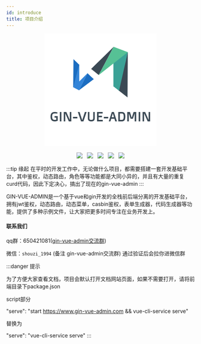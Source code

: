 ```yaml
---
id: introduce
title: 项目介绍
---
```

<div align="center">

![logo](../static/guanwang/gvalogo.jpg "logo")

</div>
<div align="center">
<img src="https://img.shields.io/badge/vue-3.2.0-brightgreen"/>
&nbsp;
<img src="https://img.shields.io/badge/element-plus--2.12.0-green"/>
&nbsp;
<img src="https://img.shields.io/badge/golang-1.16-blue"/>
&nbsp;
<img src="https://img.shields.io/badge/gin-1.4.0-lightBlue"/>
&nbsp;
<img src="https://img.shields.io/badge/gorm-1.20.0-red"/>
</div>

<p></p>

:::tip 缘起
在平时的开发工作中，无论做什么项目，都需要搭建一套开发基础平台，其中鉴权，动态路由，角色等等功能都是大同小异的，并且有大量的重复curd代码，因此下定决心，搞出了现在的gin-vue-admin
:::



GIN-VUE-ADMIN是一个基于vue和gin开发的全栈前后端分离的开发基础平台，拥有jwt鉴权，动态路由，动态菜单，casbin鉴权，表单生成器，代码生成器等功能，提供了多种示例文件，让大家把更多时间专注在业务开发上。



#### 联系我们

qq群：650421081([gin-vue-admin交流群](https://jq.qq.com/?_wv=1027&k=5cRp2f1R))

微信：`shouzi_1994`  (备注 gin-vue-admin交流群) 通过验证后会拉你进微信群

:::danger 提示

为了方便大家查看文档，项目会默认打开文档网站页面，如果不需要打开，请将前端目录下package.json

script部分

"serve": "start https://www.gin-vue-admin.com && vue-cli-service serve"

替换为

"serve": "vue-cli-service serve"
:::